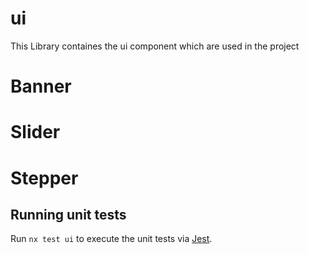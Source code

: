 # ui

This Library containes the ui component which are used in the project

# Banner

# Slider

# Stepper

## Running unit tests

Run `nx test ui` to execute the unit tests via [Jest](https://jestjs.io).

